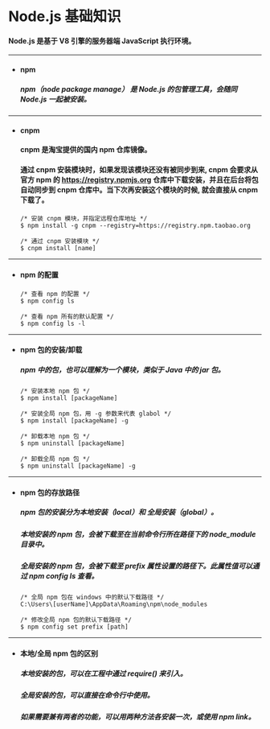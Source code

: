 # Node.js 基础知识
#### Node.js 是基于 V8 引擎的服务器端 JavaScript 执行环境。

---
- #### npm
  ##### npm（node package manage） 是 Node.js 的包管理工具，会随同 Node.js 一起被安装。




---
- #### cnpm
  #### cnpm 是淘宝提供的国内 npm 仓库镜像。
  #### 通过 cnpm 安装模块时，如果发现该模块还没有被同步到来, cnpm 会要求从官方 npm 的 https://registry.npmjs.org 仓库中下载安装，并且在后台将包自动同步到 cnpm 仓库中。当下次再安装这个模块的时候, 就会直接从 cnpm 下载了。
  ``` node
  /* 安装 cnpm 模块，并指定远程仓库地址 */
  $ npm install -g cnpm --registry=https://registry.npm.taobao.org

  /* 通过 cnpm 安装模块 */
  $ cnpm install [name]
  ```




---
- #### npm 的配置
  ```
  /* 查看 npm 的配置 */
  $ npm config ls      

  /* 查看 npm 所有的默认配置 */
  $ npm config ls -l      
  ```





---
- #### npm 包的安装/卸载
  ##### npm 中的包，也可以理解为一个模块，类似于 Java 中的 jar 包。
  ```
  /* 安装本地 npm 包 */
  $ npm install [packageName]

  /* 安装全局 npm 包，用 -g 参数来代表 glabol */
  $ npm install [packageName] -g

  /* 卸载本地 npm 包 */
  $ npm uninstall [packageName]

  /* 卸载全局 npm 包 */
  $ npm uninstall [packageName] -g
  ```




---
- #### npm 包的存放路径
  ##### npm 包的安装分为本地安装（local）和 全局安装（global）。
  ##### 本地安装的 npm 包，会被下载至在当前命令行所在路径下的 node_module 目录中。
  ##### 全局安装的 npm 包，会被下载至 prefix 属性设置的路径下。此属性值可以通过  npm config ls 查看。
  ```
  /* 全局 npm 包在 windows 中的默认下载路径 */
  C:\Users\[userName]\AppData\Roaming\npm\node_modules

  /* 修改全局 npm 包的默认下载路径 */
  $ npm config set prefix [path]
  ```





---
- #### 本地/全局 npm 包的区别
  ##### 本地安装的包，可以在工程中通过 require() 来引入。
  ##### 全局安装的包，可以直接在命令行中使用。
  ##### 如果需要兼有两者的功能，可以用两种方法各安装一次，或使用 npm link。
